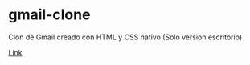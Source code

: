 # gmail-clone
 Clon de Gmail creado con HTML y CSS nativo
 (Solo version escritorio)

<a href="https://rojasagusf.github.io/gmail-clone/">Link</a>
